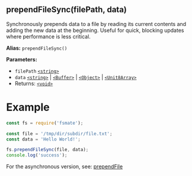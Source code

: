 ## prependFileSync(filePath, data)

Synchronously prepends data to a file by reading its current contents and adding the new data at the beginning. Useful for quick, blocking updates where performance is less critical.

**Alias:** `prependFileSync()`

**Parameters:**

- `filePath` [`<string>`](https://developer.mozilla.org/en-US/docs/Web/JavaScript/Data_structures#String_type)
- `data` [`<string>`](https://developer.mozilla.org/en-US/docs/Web/JavaScript/Data_structures#String_type) | [`<Buffer>`](https://nodejs.org/api/buffer.html#buffer) | 
[`<Object>`](https://developer.mozilla.org/en-US/docs/Web/JavaScript/Reference/Global_Objects/Object) | [`<Unit8Array>`](https://developer.mozilla.org/en-US/docs/Web/JavaScript/Reference/Global_Objects/Uint8Array/Uint8Array)
- Returns: [`<void>`](https://developer.mozilla.org/en-US/docs/Web/JavaScript/Reference/Operators/void)

# Example

```js
const fs = require('fsmate');

const file = '/tmp/dir/subdir/file.txt';
const data = 'Hello World!';

fs.prependFileSync(file, data);
console.log('success');
```

For the asynchronous version, see: [prependFile](./prependFile.md)